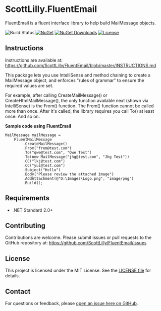 # ScottLilly.FluentEmail

FluentEmail is a fluent interface library to help build MailMessage objects.

![Build Status](https://github.com/ScottLilly/FluentEmail/actions/workflows/ci.yml/badge.svg)
[![NuGet](https://img.shields.io/nuget/v/ScottLilly.FluentEmail)](https://www.nuget.org/packages/ScottLilly.FluentEmail/)
[![NuGet Downloads](https://img.shields.io/nuget/dt/ScottLilly.FluentEmail)](https://www.nuget.org/packages/ScottLilly.FluentEmail/)
[![License](https://img.shields.io/github/license/ScottLilly/FluentEmail)](https://github.com/ScottLilly/FluentEmail/LICENSE)

## Instructions

Instructions are available at: https://github.com/ScottLilly/FluentEmail/blob/master/INSTRUCTIONS.md

This package lets you use IntelliSense and method chaining to create a MailMessage object, and enforces "rules of grammar" to ensure the required values are set.

For example, after calling CreateMailMessage() or CreateHtmlMailMessage(), the only function available next (shown via IntelliSense) is the From() function. The From() function cannot be called more than once. After it's called, the library requires you call To() at least once. And so on.

**Sample code using FluentEmail**
```
MailMessage mailMessage =
    FluentMailMessage
        .CreateMailMessage()
        .From("from@test.com")
        .To("qwe@test.com", "Qwe Test")
        .To(new MailMessage("jhg@test.com", "Jhg Test"))
        .CC("lkj@test.com")
        .CC("yui@test.com")
        .Subject("Hello")
        .Body("Please review the attached image")
        .AddAttachment(@"D:\Images\Logo.png", "image/png")
        .Build();
```

## Requirements
- .NET Standard 2.0+

## Contributing
Contributions are welcome. Please submit issues or pull requests to the GitHub repository at: https://github.com/ScottLilly/FluentEmail/issues

## License
This project is licensed under the MIT License. See the [LICENSE file](https://github.com/ScottLilly/FluentEmail/blob/master/LICENSE.md) for details.

## Contact
For questions or feedback, please [open an issue here on GitHub](https://github.com/ScottLilly/FluentEmail/issues).
